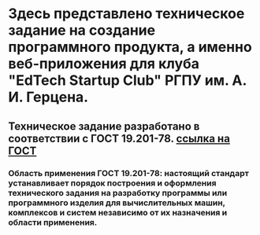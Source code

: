 # Здесь представлено техническое задание на создание программного продукта, а именно веб-приложения для клуба "EdTech Startup Club" РГПУ им. А. И. Герцена.
## Техническое задание разработано в соответствии с ГОСТ 19.201-78. [ссылка на ГОСТ](https://rosgosts.ru/file/gost/35/080/gost_19.201-78.pdf) 
### Область применения ГОСТ 19.201-78: настоящий стандарт устанавливает порядок построения и оформления технического задания на разработку программы или программного изделия для вычислительных машин, комплексов и систем независимо от их назначения и области применения.
